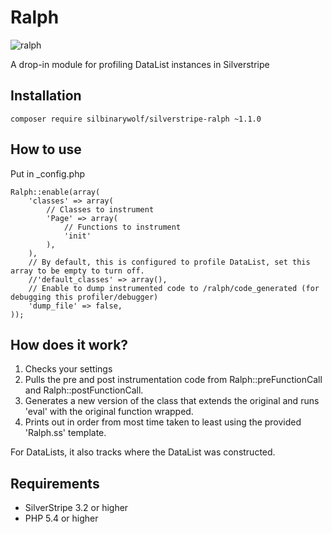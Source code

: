 Ralph
====================================

![ralph](https://cloud.githubusercontent.com/assets/3859574/20237062/ffcbf366-a91b-11e6-9b22-81869b6260b6.jpg)

A drop-in module for profiling DataList instances in Silverstripe

## Installation
```composer require silbinarywolf/silverstripe-ralph ~1.1.0```

## How to use

Put in _config.php
```
Ralph::enable(array(
	'classes' => array(
		// Classes to instrument
		'Page' => array(
			// Functions to instrument
			'init'
		),
	),
	// By default, this is configured to profile DataList, set this array to be empty to turn off.
	//'default_classes' => array(),
	// Enable to dump instrumented code to /ralph/code_generated (for debugging this profiler/debugger)
	'dump_file' => false,
));
```

## How does it work?

1) Checks your settings
2) Pulls the pre and post instrumentation code from Ralph::preFunctionCall and Ralph::postFunctionCall.
3) Generates a new version of the class that extends the original and runs 'eval' with the original function wrapped.
4) Prints out in order from most time taken to least using the provided 'Ralph.ss' template.

For DataLists, it also tracks where the DataList was constructed.

## Requirements
- SilverStripe 3.2 or higher
- PHP 5.4 or higher